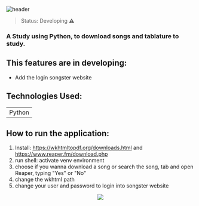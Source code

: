 ![header](https://www.ctvnews.ca/polopoly_fs/1.5351075.1616008073!/httpImage/image.jpeg_gen/derivatives/landscape_1020/image.jpeg)

> Status: Developing ⚠️

### A Study using Python, to download songs and tablature to study.

## This features are in developing:

- Add the login songster website

## Technologies Used:

<table>
  <tr>
    <td>Python</td>
  </tr>
</table>

## How to run the application:

1) Install: https://wkhtmltopdf.org/downloads.html and https://www.reaper.fm/download.php
2) run shell: activate venv environment
3) choose if you wanna download a song or search the song, tab and open Reaper, typing "Yes" or "No"
4) change the wkhtml path
5) change your user and password to login into songster website


<center><img src="https://theacousticguitarist.com/wp-content/uploads/2021/03/how-to-read-guitar-tab.png"></center>

